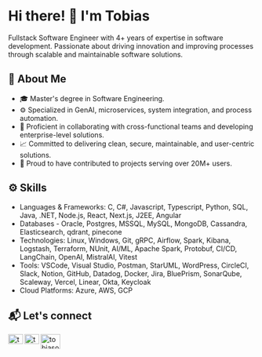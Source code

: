 # Hi there! 👋 I'm Tobias

Fullstack Software Engineer with 4+ years of expertise in software development. Passionate about driving innovation and improving processes through scalable and maintainable software solutions.

## 🤵 About Me

- 🎓 Master's degree in Software Engineering.
- ⚙️ Specialized in GenAI, microservices, system integration, and process automation.
- 🚀 Proficient in collaborating with cross-functional teams and developing enterprise-level solutions.
- 📈 Committed to delivering clean, secure, maintainable, and user-centric solutions.
- 👥 Proud to have contributed to projects serving over 20M+ users.

## ⚙️ Skills

- Languages & Frameworks: C, C#, Javascript, Typescript, Python, SQL, Java, .NET, Node.js, React, Next.js, J2EE, Angular
- Databases - Oracle, Postgres, MSSQL, MySQL, MongoDB, Cassandra, Elasticsearch, qdrant, pinecone
- Technologies: Linux, Windows, Git, gRPC, Airflow, Spark, Kibana, Logstash, Terraform, NUnit, AI/ML, Apache Spark, Protobuf, CI/CD, LangChain, OpenAI, MistralAI, Vitest
- Tools: VSCode, Visual Studio, Postman, StarUML, WordPress, CircleCI, Slack, Notion, GitHub, Datadog, Docker, Jira, BluePrism, SonarQube, Scaleway, Vercel, Linear, Okta, Keycloak
- Cloud Platforms: Azure, AWS, GCP

## 📬 Let's connect

[<img align="left" src="https://raw.githubusercontent.com/rahuldkjain/github-profile-readme-generator/master/src/images/icons/Social/linked-in-alt.svg" alt="tobiasodion | LinkedIn" height="20" width="30" />][linkedin]
[<img align="left" src="https://upload.wikimedia.org/wikipedia/commons/7/7e/Gmail_icon_%282020%29.svg" alt="tobiasodion | Gmail" height="20" width="30" />][gmail]
[<img align="left" src="https://upload.wikimedia.org/wikipedia/commons/c/c0/Web.svg" alt="tobiasodion | LinkedIn" height="30" width="40" />][website]

[linkedin]: https://www.linkedin.com/in/tobias-odion-85a113118/
[gmail]: mailto:tobiasodion@gmail.com
[website]: https://www.tobiasodion.com/#projects


